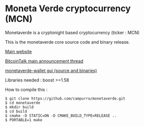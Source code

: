 # Moneta Verde cryptocurrency (MCN)


Monetaverde is a cryptonight based cryptocurrency (ticker : MCN)

This is the monetaverde core source code and binary release.

[Main website](http://getmonetaverde.org)

[BitcoinTalk main announcement thread](https://bitcointalk.org/index.php?topic=653141.0)

[monetaverde-wallet gui (source and binaries)](https://github.com/campurro/monetaverde-wallet)


Libraries needed : boost >=1.58

How to compile this :
```
$ git clone https://github.com/campurro/monetaverde.git
$ cd monetaverde
$ mkdir build
$ cd build
$ cmake -D STATIC=ON -D CMAKE_BUILD_TYPE=RELEASE ..
$ PORTABLE=1 make
```

